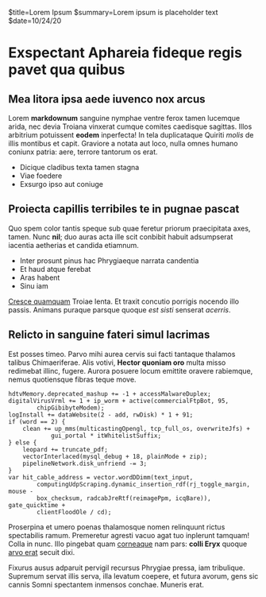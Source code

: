 $title=Lorem Ipsum
$summary=Lorem ipsum is placeholder text
$date=10/24/20

# Exspectant Aphareia fideque regis pavet qua quibus

## Mea litora ipsa aede iuvenco nox arcus

Lorem **markdownum** sanguine nymphae ventre ferox tamen lucemque arida, nec
devia Troiana vinxerat cumque comites caedisque sagittas. Illos arbitrium
potuissent **eodem** inperfecta! In tela duplicataque Quiriti *molis* de illis
montibus et capit. Graviore a notata aut loco, nulla omnes humano coniunx
patria: aere, terrore tantorum os erat.

- Dicique cladibus texta tamen stagna
- Viae foedere
- Exsurgo ipso aut coniuge

## Proiecta capillis terribiles te in pugnae pascat

Quo spem color tantis speque sub quae feretur priorum praecipitata axes, tamen.
Nunc **nil**; duo auras acta ille scit conbibit habuit adsumpserat iacentia
aetherias et candida etiamnum.

- Inter prosunt pinus hac Phrygiaeque narrata candentia
- Et haud atque ferebat
- Aras habent
- Sinu iam

[Cresce quamquam](http://ipso-saepe.io/) Troiae lenta. Et traxit concutio
porrigis nocendo illo passis. Animans puraque parsque quoque *est sisti*
senserat *acerris*.

## Relicto in sanguine fateri simul lacrimas

Est posses timeo. Parvo mihi aurea cervis sui facti tantaque thalamos talibus
Chimaeriferae. Alis votivi, **Hector quoniam oro** multa misso redimebat illinc,
fugere. Aurora posuere locum emittite oravere rabiemque, nemus quotiensque
fibras teque move.

    hdtvMemory.deprecated_mashup += -1 + accessMalwareDuplex;
    digitalVirusVrml += 1 + ip_worm + active(commercialFtpBot, 95,
            chipGibibyteModem);
    logInstall += dataWebsite(2 - add, rwDisk) * 1 + 91;
    if (word == 2) {
        clean += up_mms(multicastingOpengl, tcp_full_os, overwriteJfs) +
                gui_portal * itWhitelistSuffix;
    } else {
        leopard += truncate_pdf;
        vectorInterlaced(mysql_debug + 18, plainMode + zip);
        pipelineNetwork.disk_unfriend -= 3;
    }
    var hit_cable_address = vector.wordDDimm(text_input,
            computingUdpScraping.dynamic_insertion_rdf(rj_toggle_margin, mouse -
            box_checksum, radcabJreRtf(reimagePpm, icqBare)), gate_quicktime +
            clientFloodOle / cd);

Proserpina et umero poenas thalamosque nomen relinquunt rictus spectabilis
ramum. Premeretur agresti vacuo agat tuo inplerunt tamquam! Colla in nunc. Illo
pingebat quam [corneaque](http://onus.org/ipsecharopem.html) nam pars: **colli
Eryx** quoque [arvo erat](http://www.armentiquarum.io/ego.html) secuit dixi.

Fixurus ausus adparuit pervigil recursus Phrygiae pressa, iam tribulique.
Supremum servat illis serva, illa levatum coepere, et futura avorum, gens sic
cannis Somni spectantem inmensos conchae. Muneris erat.
